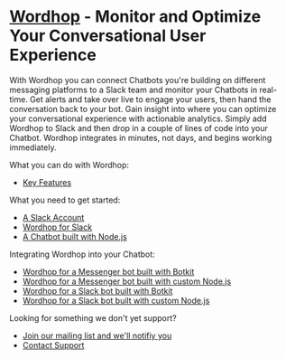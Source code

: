 # [Wordhop](https://www.wordhop.io) - Monitor and Optimize Your Conversational User Experience

With Wordhop you can connect Chatbots you're building on different messaging platforms to a Slack team and monitor your Chatbots in real-time.  Get alerts and take over live to engage your users, then hand the conversation back to your bot. Gain insight into where you can optimize your conversational experience with actionable analytics.  Simply add Wordhop to Slack and then drop in a couple of lines of code into your Chatbot.  Wordhop integrates in minutes, not days, and begins working immediately.  

What you can do with Wordhop:
* [Key Features](https://developer.wordhop.io)

What you need to get started:
* [A Slack Account](http://www.slack.com)
* [Wordhop for Slack](https://slack.com/oauth/authorize?scope=users:read,users:read.email,commands,chat:write:bot,channels:read,channels:write,bot&client_id=23850726983.39760486257)
* [A Chatbot built with Node.js](https://developer.wordhop.io/botbuilders.html)

Integrating Wordhop into your Chatbot:
* [Wordhop for a Messenger bot built with Botkit](docs/wordhop_messenger_botkit.md)
* [Wordhop for a Messenger bot built with custom Node.js](docs/wordhop_messenger_custom.md)
* [Wordhop for a Slack bot built with Botkit](docs/wordhop_slack_botkit.md)
* [Wordhop for a Slack bot built with custom Node.js](docs/wordhop_slack_custom.md)

Looking for something we don't yet support?  
* [Join our mailing list and we'll notifiy you](https://www.wordhop.io/contact.html)
* [Contact Support](mailto:support@wordhop.io)
